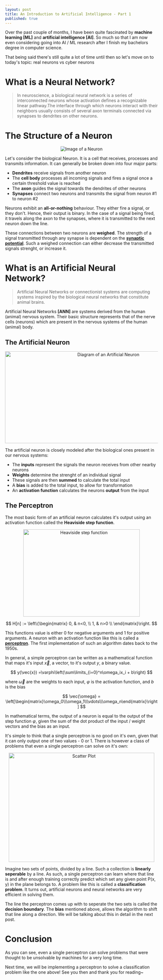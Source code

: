 ```yaml
---
layout: post
title: An Introduction to Artificial Intelligence - Part 1
published: true
---
```



Over the past couple of months, I have been quite fascinated by **machine learning [ML]** and **artificial intelligence [AI]**. So much so that I am now even considering going into AI / ML research after I finish my bachelors degree in computer science.

That being said there's still quite a lot of time until then so let's move on to today's topic: real neurons vs cyber neurons

<!--more-->

# What is a Neural Network?

> In neuroscience, a biological neural network is a series of interconnected neurons whose activation defines a recognizable linear pathway.The interface through which neurons interact with their neighbors usually consists of several axon terminals connected via synapses to dendrites on other neurons.

# The Structure of a Neuron

<p align="center">
  <img src="{{ "/images/neuron.png"}}" alt="Image of a Neuron"/>
</p>

Let's consider the biological Neuron. It is a cell that receives, processes and transmits information. It can generally be broken down into four major parts:

* **Dendrites** receive signals from another neuron
* The **cell body** processes all incoming signals and fires a signal once a certain threshold value is reached
* The **axon** guides the signal towards the dendrites of other neurons
* **Synapses** connect two neurons and transmits the signal from neuron #1 to neuron #2

Neurons exhibit an **all-or-nothing** behaviour. They either fire a signal, or they don't. Hence, their output is binary. In the case of a signal being fired, it travels along the axon to the synapses, where it is transmitted to the next neuron down the line.

These connections between two neurons are **weighed**. The strength of a signal transmitted through any synapse is dependent on the [**synaptic potential**](https://en.wikipedia.org/wiki/Synaptic_potential). Such a weighed connection can either decrease the transmitted signals strenght, or increase it.

# What is an Artificial Neural Network?

> Artificial Neural Networks or connectionist systems are computing systems inspired by the biological neural networks that constitute animal brains.

Artificial Neural Networks **[ANN]** are systems derived from the human (animal) nervous system. Their basic structure represents that of the nerve cells (neurons) which are present in the nervous systems of the human (animal) body.

## The Artificial Neuron

<p align="center">
  <img width="665" height="303" src="{{ "/images/artificialneuron.png"}}" alt="Diagram of an Artificial Neuron"/>
</p>

The artificial neuron is closely modeled after the biological ones present in our nervous systems:

* The **inputs** represent the signals the neuron receives from other nearby neurons
* **Weights** determine the strenght of an individual signal
* These signals are then **summed** to calculate the total input
* A **bias** is added to the total input, to allow for transformation
* An **activation function** calculates the neurons **output** from the input

## The Perceptron

The most basic form of an artificial neuron calculates it's output using an activation function called the **Heaviside step function**.

<p align="center">
  <img width="384" height="288" src="{{ "/images/512px-Dirac_distribution_CDF.svg.png" }}" alt="Heaviside step function"/>
</p>

$$				
	H[n] :=  \left\{\begin{matrix} 0, & n<0, \\ 1, & n>0 \\ \end{matrix}\right.
$$

This functions value is either 0 for negative arguments and 1 for positive arguments. A neuron with an activation function like this is called a [**perceptron**](https://en.wikipedia.org/wiki/Perceptron). The first implementation of such an algorithm dates back to the 1950s.

In general, a simple perceptron can be written as a mathematical function that maps it's input $\vec{x}$, a vector, to it's output $y$, a binary value.

$$
	y(\vec{x}) =\varphi\left(\sum\limits_{i=0}^n\omega_ix_i + b\right)
$$

where $\vec{\omega}$ are the weights to each input, $\varphi$ is the activation function, and $b$ is the bias

$$
	\vec{\omega} = \left[\begin{matrix}\omega_0\\\omega_1\\\vdots\\\omega_n\end{matrix}\right] 
$$


In mathematical terms, the output of a neuron is equal to the output of the step function $\varphi$, given the sum of the dot product of the input / weight vectors and the bias as an input.

It's simple to think that a single perceptron is no good on it's own, given that it can only output one of two values - 0 or 1. There is however a class of problems that even a single perceptron can solve on it's own:

<p align="center">
  <img width="480" height="360" src="{{ "/images/figure_scatterplot.png"}}" alt="Scatter Plot"/>
</p>

Imagine two sets of points, divided by a line. Such a collection is **linearly seperable** by a line. As such, a single perceptron can learn where that line is and after enough training correctly predict which set any given point P(x, y) in the plane belongs to. A problem like this is called a **classification problem**. It turns out, artificial neurons and neural networks are very efficient in solving them.

The line the perceptron comes up with to seperate the two sets is called the **decision boundary**. The **bias** mentioned above, allows the algorithm to shift that line along a direction. We will be talking about this in detail in the next post.

# Conclusion

As you can see, even a single perceptron can solve problems that were thought to be unsolvable by machines for a very long time.

Next time, we will be implementing a perceptron to solve a classification problem like the one above!
See you then and thank you for reading~
